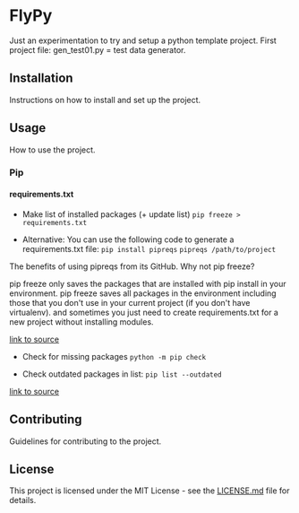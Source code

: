 # FlyPy

Just an experimentation to try and setup a python template project.
First project file: gen_test01.py = test data generator.

## Installation

Instructions on how to install and set up the project.

## Usage

How to use the project.

### Pip
#### requirements.txt

* Make list of installed packages (+ update list)
`pip freeze > requirements.txt`

* Alternative:
You can use the following code to generate a requirements.txt file:
`pip install pipreqs`
`pipreqs /path/to/project`

The benefits of using pipreqs from its GitHub.
Why not pip freeze?

pip freeze only saves the packages that are installed with pip install in your environment.
pip freeze saves all packages in the environment including those that you don't use in your current project (if you don't have virtualenv).
and sometimes you just need to create requirements.txt for a new project without installing modules.

[link to source](https://stackoverflow.com/questions/31684375/automatically-create-file-requirements-txt)

* Check for missing packages 
`python -m pip check`

* Check outdated packages in list:
`pip list --outdated`

[link to source](https://learnpython.com/blog/python-requirements-file/#:~:text=You%20can%20do%20it%20as,with%20pip%20list%20%2D%2Doutdated%20.&text=Step%202%3A%20Upgrade%20the%20required,with%20pip%20install%20%2DU%20PackageName%20.&text=It%20is%20also%20possible%20to,U%20%2Dr%20requirements.txt%20.)



## Contributing

Guidelines for contributing to the project.

## License

This project is licensed under the MIT License - see the [LICENSE.md](LICENSE.md) file for details.